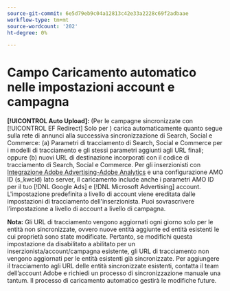 ```yaml
---
source-git-commit: 6e5d79eb9c04a12813c42e33a2228c69f2adbaae
workflow-type: tm+mt
source-wordcount: '202'
ht-degree: 0%

---
```

# Campo Caricamento automatico nelle impostazioni account e campagna

**[!UICONTROL Auto Upload]:** (Per le campagne sincronizzate con [!UICONTROL EF Redirect] Solo per ) carica automaticamente quanto segue sulla rete di annunci alla successiva sincronizzazione di Search, Social e Commerce: (a) Parametri di tracciamento di Search, Social e Commerce per i modelli di tracciamento e gli stessi parametri aggiunti agli URL finali; oppure (b) nuovi URL di destinazione incorporati con il codice di tracciamento di Search, Social e Commerce. Per gli inserzionisti con [Integrazione Adobe Advertising-Adobe Analytics](https://experienceleague.adobe.com/docs/advertising/integrations/analytics/overview.html) e una configurazione AMO ID (s_kwcid) lato server, il caricamento include anche i parametri AMO ID per il tuo [!DNL Google Ads] e [!DNL Microsoft Advertising] account. L&#39;impostazione predefinita a livello di account viene ereditata dalle impostazioni di tracciamento dell&#39;inserzionista. Puoi sovrascrivere l’impostazione a livello di account a livello di campagna.

**Nota:** Gli URL di tracciamento vengono aggiornati ogni giorno solo per le entità non sincronizzate, ovvero nuove entità aggiunte ed entità esistenti le cui proprietà sono state modificate. Pertanto, se modifichi questa impostazione da disabilitato a abilitato per un inserzionista/account/campagna esistente, gli URL di tracciamento non vengono aggiornati per le entità esistenti già sincronizzate. Per aggiungere il tracciamento agli URL delle entità sincronizzate esistenti, contatta il team dell’account Adobe e richiedi un processo di sincronizzazione manuale una tantum. Il processo di caricamento automatico gestirà le modifiche future.
